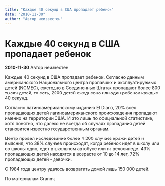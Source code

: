 ```yaml
---
title: "Каждые 40 секунд в США пропадает ребенок"
date: "2010-11-30"
author: "Автор неизвестен"
---
```


# Каждые 40 секунд в США пропадает ребенок

**2010-11-30** Автор неизвестен

Каждые 40 секунд в США пропадает ребенок. Согласно данным американского Национального центра пропавших и эксплуатируемых детей (NCMEC), ежегодно в Соединенных Штатах пропадают более 800 тысяч детей, то есть, 2000 детей ежедневно или один ребенок каждые 40 секунд.

Согласно латиноамериканскому изданию El Diario, 20% всех пропадающих детей латиноамериканского происхождения пропадают именно на территории США. И это лишь по официальной статистике, хотя понятно, что далеко не всегда об случаях пропадания детей становится известно государственным органам.

Центр провел исследование более 4 200 случаев кражи детей и выяснил, что 38% случаев происходят, когда ребенок идет в школу или со школы один, едет в школьном автобусе или на велосипеде. 43% пропадающих детей находятся в возрасте от 10 до 14 лет, 72% пропадающих детей - девочки.

С 1984 года центру удалось возвратить домой лишь 150 000 детей.

По материалам Granma